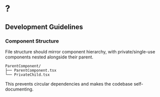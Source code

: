 # ?

## Development Guidelines

### Component Structure

File structure should mirror component hierarchy, with private/single-use components nested alongside their parent.

```
ParentComponent/
├── ParentComponent.tsx
└── PrivateChild.tsx
```

This prevents circular dependencies and makes the codebase self-documenting.
